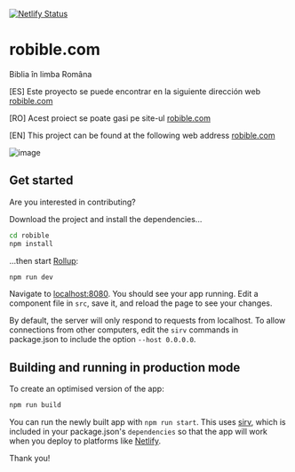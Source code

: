 [![Netlify Status](https://api.netlify.com/api/v1/badges/6b686e6f-af60-40b2-ad0d-9226c5ba76e9/deploy-status)](https://app.netlify.com/sites/robible/deploys)

# robible.com

Biblia în limba Româna

[ES] Este proyecto se puede encontrar en la siguiente dirección web [robible.com](https://robible.com)

[RO] Acest proiect se poate gasi pe site-ul [robible.com](https://robible.com)

[EN] This project can be found at the following web address [robible.com](https://robible.com)


![image](https://user-images.githubusercontent.com/1469428/168670916-e580fc29-9727-43db-8895-036eadec4d27.png)


## Get started

Are you interested in contributing?

Download the project and install the dependencies...

```bash
cd robible
npm install
```

...then start [Rollup](https://rollupjs.org):

```bash
npm run dev
```

Navigate to [localhost:8080](http://localhost:8080). You should see your app running. Edit a component file in `src`, save it, and reload the page to see your changes.

By default, the server will only respond to requests from localhost. To allow connections from other computers, edit the `sirv` commands in package.json to include the option `--host 0.0.0.0`.

## Building and running in production mode

To create an optimised version of the app:

```bash
npm run build
```

You can run the newly built app with `npm run start`. This uses [sirv](https://github.com/lukeed/sirv), which is included in your package.json's `dependencies` so that the app will work when you deploy to platforms like [Netlify](https://netlify.com).

Thank you!
